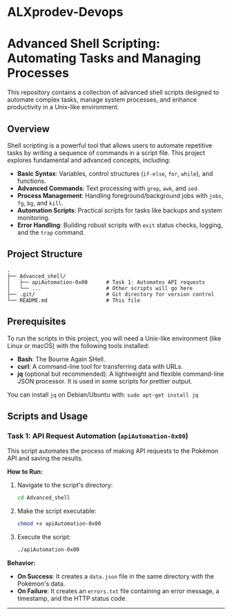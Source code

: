 # ALXprodev-Devops

# Advanced Shell Scripting: Automating Tasks and Managing Processes

This repository contains a collection of advanced shell scripts designed to automate complex tasks, manage system processes, and enhance productivity in a Unix-like environment.

## Overview

Shell scripting is a powerful tool that allows users to automate repetitive tasks by writing a sequence of commands in a script file. This project explores fundamental and advanced concepts, including:

* **Basic Syntax**: Variables, control structures (`if-else`, `for`, `while`), and functions.
* **Advanced Commands**: Text processing with `grep`, `awk`, and `sed`.
* **Process Management**: Handling foreground/background jobs with `jobs`, `fg`, `bg`, and `kill`.
* **Automation Scripts**: Practical scripts for tasks like backups and system monitoring.
* **Error Handling**: Building robust scripts with `exit` status checks, logging, and the `trap` command.

## Project Structure

```
.
├── Advanced_shell/
│   ├── apiAutomation-0x00      # Task 1: Automates API requests
│   └── ...                     # Other scripts will go here
├── .git/                       # Git directory for version control
└── README.md                   # This file
```

## Prerequisites

To run the scripts in this project, you will need a Unix-like environment (like Linux or macOS) with the following tools installed:

* **Bash**: The Bourne Again SHell.
* **curl**: A command-line tool for transferring data with URLs.
* **jq** (optional but recommended): A lightweight and flexible command-line JSON processor. It is used in some scripts for prettier output.

You can install `jq` on Debian/Ubuntu with:
`sudo apt-get install jq`

## Scripts and Usage

### Task 1: API Request Automation (`apiAutomation-0x00`)

This script automates the process of making API requests to the Pokémon API and saving the results.

**How to Run:**

1.  Navigate to the script's directory:
    ```bash
    cd Advanced_shell
    ```
2.  Make the script executable:
    ```bash
    chmod +x apiAutomation-0x00
    ```
3.  Execute the script:
    ```bash
    ./apiAutomation-0x00
    ```

**Behavior:**

* **On Success**: It creates a `data.json` file in the same directory with the Pokémon's data.
* **On Failure**: It creates an `errors.txt` file containing an error message, a timestamp, and the HTTP status code.

---
